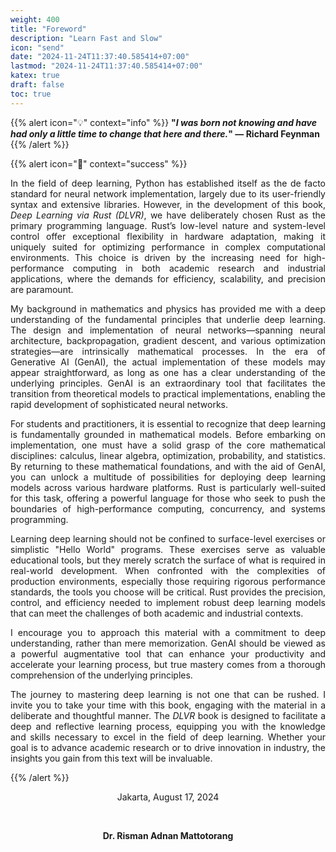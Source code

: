 ```yaml
---
weight: 400
title: "Foreword"
description: "Learn Fast and Slow"
icon: "send"
date: "2024-11-24T11:37:40.585414+07:00"
lastmod: "2024-11-24T11:37:40.585414+07:00"
katex: true
draft: false
toc: true
---
```


{{% alert icon="💡" context="info" %}}
<strong>"<em>I was born not knowing and have had only a little time to change that here and there.</em>" — Richard Feynman</strong>
{{% /alert %}}

{{% alert icon="📖" context="success" %}}
<p style="text-align: justify;">
In the field of deep learning, Python has established itself as the de facto standard for neural network implementation, largely due to its user-friendly syntax and extensive libraries. However, in the development of this book, <em>Deep Learning via Rust (DLVR)</em>, we have deliberately chosen Rust as the primary programming language. Rust’s low-level nature and system-level control offer exceptional flexibility in hardware adaptation, making it uniquely suited for optimizing performance in complex computational environments. This choice is driven by the increasing need for high-performance computing in both academic research and industrial applications, where the demands for efficiency, scalability, and precision are paramount.
</p>

<p style="text-align: justify;">
My background in mathematics and physics has provided me with a deep understanding of the fundamental principles that underlie deep learning. The design and implementation of neural networks—spanning neural architecture, backpropagation, gradient descent, and various optimization strategies—are intrinsically mathematical processes. In the era of Generative AI (GenAI), the actual implementation of these models may appear straightforward, as long as one has a clear understanding of the underlying principles. GenAI is an extraordinary tool that facilitates the transition from theoretical models to practical implementations, enabling the rapid development of sophisticated neural networks.
</p>

<p style="text-align: justify;">
For students and practitioners, it is essential to recognize that deep learning is fundamentally grounded in mathematical models. Before embarking on implementation, one must have a solid grasp of the core mathematical disciplines: calculus, linear algebra, optimization, probability, and statistics. By returning to these mathematical foundations, and with the aid of GenAI, you can unlock a multitude of possibilities for deploying deep learning models across various hardware platforms. Rust is particularly well-suited for this task, offering a powerful language for those who seek to push the boundaries of high-performance computing, concurrency, and systems programming.
</p>

<p style="text-align: justify;">
Learning deep learning should not be confined to surface-level exercises or simplistic "Hello World" programs. These exercises serve as valuable educational tools, but they merely scratch the surface of what is required in real-world development. When confronted with the complexities of production environments, especially those requiring rigorous performance standards, the tools you choose will be critical. Rust provides the precision, control, and efficiency needed to implement robust deep learning models that can meet the challenges of both academic and industrial contexts.
</p>

<p style="text-align: justify;">
I encourage you to approach this material with a commitment to deep understanding, rather than mere memorization. GenAI should be viewed as a powerful augmentative tool that can enhance your productivity and accelerate your learning process, but true mastery comes from a thorough comprehension of the underlying principles.
</p>

<p style="text-align: justify;">
The journey to mastering deep learning is not one that can be rushed. I invite you to take your time with this book, engaging with the material in a deliberate and thoughtful manner. The <em>DLVR</em> book is designed to facilitate a deep and reflective learning process, equipping you with the knowledge and skills necessary to excel in the field of deep learning. Whether your goal is to advance academic research or to drive innovation in industry, the insights you gain from this text will be invaluable.
</p>
{{% /alert %}}

<center>

Jakarta, August 17, 2024

&nbsp;

<strong>Dr. Risman Adnan Mattotorang</strong>

</center>
